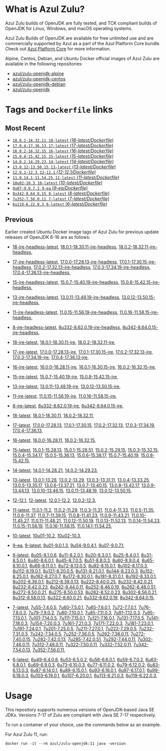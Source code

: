 What is Azul Zulu?
======================================

Azul Zulu builds of OpenJDK are fully tested, and TCK compliant builds of OpenJDK for Linux, Windows, and macOS operating systems.

Azul Zulu Builds of OpenJDK are available for free unlimited use and are commercially supported by Azul as a part of the Azul Platform Core bundle.
Check out [Azul Platform Core][3] for more information.

Alpine, Centos, Debian, and Ubuntu Docker official images of Azul Zulu are available in the following repositories:

  * [azul/zulu-openjdk-alpine][4]
  * [azul/zulu-openjdk-centos][5]
  * [azul/zulu-openjdk-debian][6]
  * [azul/zulu-openjdk][7]

Tags and `Dockerfile` links
===========================

Most Recent
-----------

  * [`18.0.2-18.32.11`, `18-latest` (*18-latest/Dockerfile)*][10]
  * [`17.0.4-17.36.13`, `17-latest` (*17-latest/Dockerfile)*][19]
  * [`16.0.2-16.32.15`, `16-latest` (*16-latest/Dockerfile)*][37]
  * [`15.0.8-15.42.15`, `15-latest` (*15-latest/Dockerfile)*][44]
  * [`14.0.2-14.29.23`, `14-latest` (*14-latest/Dockerfile)*][60]
  * [`13.0.12-13.50.15`, `13-latest` (*13-latest/Dockerfile)*][63]
  * [`12.0.2-12.3`, `12-12.1` (*12-12.1/Dockerfile)*][82]
  * [`11.0.14.1-11.54.25`, `11-latest` (*11-latest/Dockerfile)*][86]
  * [`10u02-10.3`, `10-latest` (*10-latest/Dockerfile)*][110]
  * [`9u07-9.0.7.1`, `9-ea` (*9-ea/Dockerfile)*][113]
  * [`8u342-8.64.0.15`, `8-latest` (*8-latest/Dockerfile)*][118]
  * [`7u352-7.56.0.11`, `7-latest` (*7-latest/Dockerfile)*][164]
  * [`6u119-6.22.0.3`, `6-latest` (*6-latest/Dockerfile)*][202]

Previous
--------
Earlier created Ubuntu Docker image tags of Azul Zulu for previous update releases of OpenJDK 6-16 are as follows:

  * [18-jre-headless-latest][16],
  [18.0.1-18.30.11-jre-headless][17],
  [18.0.2-18.32.11-jre-headless][18],
  
  * [17-jre-headless-latest][31],
  [17.0.0-17.28.13-jre-headless][32],
  [17.0.1-17.30.15-jre-headless][33],
  [17.0.2-17.32.13-jre-headless][34],
  [17.0.3-17.34.19-jre-headless][35],
  [17.0.4-17.36.13-jre-headless][36],
  
  * [15-jre-headless-latest][57],
  [15.0.7-15.40.19-jre-headless][58],
  [15.0.8-15.42.15-jre-headless][59],
  
  * [13-jre-headless-latest][79],
  [13.0.11-13.48.19-jre-headless][80],
  [13.0.12-13.50.15-jre-headless][81],
  
  * [11-jre-headless-latest][107],
  [11.0.15-11.56.19-jre-headless][108],
  [11.0.16-11.58.15-jre-headless][109],
  
  * [8-jre-headless-latest][161],
  [8u332-8.62.0.19-jre-headless][162],
  [8u342-8.64.0.15-jre-headless][163],
  
  * [18-jre-latest][11],
  [18.0.1-18.30.11-jre][14],
  [18.0.2-18.32.11-jre][15],
  
  * [17-jre-latest][20],
  [17.0.0-17.28.13-jre][26],
  [17.0.1-17.30.15-jre][27],
  [17.0.2-17.32.13-jre][28],
  [17.0.3-17.34.19-jre][29],
  [17.0.4-17.36.13-jre][30],
  
  * [16-jre-latest][38],
  [16.0.0-16.28.11-jre][41],
  [16.0.1-16.30.15-jre][42],
  [16.0.2-16.32.15-jre][43],
  
  * [15-jre-latest][45],
  [15.0.7-15.40.19-jre][55],
  [15.0.8-15.42.15-jre][56],
  
  * [13-jre-latest][66],
  [13.0.11-13.48.19-jre][77],
  [13.0.12-13.50.15-jre][78],
  
  * [11-jre-latest][93],
  [11.0.15-11.56.19-jre][105],
  [11.0.16-11.58.15-jre][106],
  
  * [8-jre-latest][119],
  [8u332-8.62.0.19-jre][159],
  [8u342-8.64.0.15-jre][160],
  
  * [18-latest][10],
  [18.0.1-18.30.11][12],
  [18.0.2-18.32.11][13],
  
  * [17-latest][19],
  [17.0.0-17.28.13][21],
  [17.0.1-17.30.15][22],
  [17.0.2-17.32.13][23],
  [17.0.3-17.34.19][24],
  [17.0.4-17.36.13][25],
  
  * [16-latest][37],
  [16.0.0-16.28.11][39],
  [16.0.2-16.32.15][40],
  
  * [15-latest][44],
  [15.0.1-15.28.13][46],
  [15.0.1-15.28.51][47],
  [15.0.2-15.29.15][48],
  [15.0.3-15.32.15][49],
  [15.0.4-15.34.17][50],
  [15.0.5-15.36.13][51],
  [15.0.6-15.38.17][52],
  [15.0.7-15.40.19][53],
  [15.0.8-15.42.15][54],
  
  * [14-latest][60],
  [14.0.1-14.28.21][61],
  [14.0.2-14.29.23][62],
  
  * [13-latest][63],
  [13.0.1-13.28][64],
  [13.0.2-13.29][65],
  [13.0.3-13.31.11][67],
  [13.0.4-13.33.25][68],
  [13.0.5-13.35.17][69],
  [13.0.6-13.37.21][70],
  [13.0.7-13.40.15][71],
  [13.0.8-13.42.17][72],
  [13.0.9-13.44.13][73],
  [13.0.10-13.46.15][74],
  [13.0.11-13.48.19][75],
  [13.0.12-13.50.15][76],
  
  * [12-12.1][82],
  [12-latest][83],
  [12.0.1-12.2][84],
  [12.0.2-12.3][85],
  
  * [11-latest][86],
  [11.0.1-11.2][87],
  [11.0.2-11.29][88],
  [11.0.3-11.31][89],
  [11.0.4-11.33][90],
  [11.0.5-11.35][91],
  [11.0.6-11.37][92],
  [11.0.7-11.39.15][94],
  [11.0.8-11.41.23][95],
  [11.0.9-11.43.21][96],
  [11.0.10-11.45.27][97],
  [11.0.11-11.48.21][98],
  [11.0.12-11.50.19][99],
  [11.0.13-11.52.13][100],
  [11.0.14-11.54.23][101],
  [11.0.15-11.56.19][102],
  [11.0.16-11.58.15][103],
  [11.0.14.1-11.54.25][104],
  
  * [10-latest][110],
  [10u01-10.2][111],
  [10u02-10.3][112],
  
  * [9-ea][113],
  [9-latest][114],
  [9u01-9.0.1.3][115],
  [9u04-9.0.4.1][116],
  [9u07-9.0.7.1][117],
  
  * [8-latest][118],
  [8u05-8.1.0.6][120],
  [8u11-8.2.0.1][121],
  [8u20-8.3.0.1][122],
  [8u25-8.4.0.1][123],
  [8u31-8.5.0.1][124],
  [8u40-8.6.0.1][125],
  [8u45-8.7.0.5][126],
  [8u51-8.8.0.3][127],
  [8u60-8.9.0.4][128],
  [8u65-8.10.0.1][129],
  [8u66-8.11.0.1][130],
  [8u72-8.13.0.5][131],
  [8u92-8.15.0.1][132],
  [8u102-8.17.0.3][133],
  [8u112-8.19.0.1][134],
  [8u121-8.20.0.5][135],
  [8u131-8.21.0.1][136],
  [8u144-8.23.0.3][137],
  [8u152-8.25.0.1][138],
  [8u162-8.27.0.7][139],
  [8u172-8.30.0.1][140],
  [8u181-8.31.0.1][141],
  [8u192-8.33.0.1][142],
  [8u202-8.36.0.1][143],
  [8u212-8.38.0.13][144],
  [8u222-8.40.0.25][145],
  [8u232-8.42.0.21][146],
  [8u232-8.42.0.23][147],
  [8u242-8.44.0.11][148],
  [8u252-8.46.0.19][149],
  [8u262-8.48.0.51][150],
  [8u272-8.50.0.21][151],
  [8u275-8.50.0.53][152],
  [8u282-8.52.0.23][153],
  [8u302-8.56.0.21][154],
  [8u312-8.58.0.13][155],
  [8u322-8.60.0.21][156],
  [8u332-8.62.0.19][157],
  [8u342-8.64.0.15][158],
  
  * [7-latest][164],
  [7u55-7.4.0.5][165],
  [7u60-7.5.0.1][166],
  [7u65-7.6.0.1][167],
  [7u72-7.7.0.1][168],
  [7u76-7.8.0.3][169],
  [7u79-7.9.0.2][170],
  [7u80-7.10.0.1][171],
  [7u85-7.11.0.3][172],
  [7u91-7.12.0.3][173],
  [7u95-7.13.0.1][174],
  [7u101-7.14.0.5][175],
  [7u111-7.15.0.1][176],
  [7u121-7.16.0.1][177],
  [7u131-7.17.0.5][178],
  [7u141-7.18.0.3][179],
  [7u154-7.20.0.3][180],
  [7u161-7.21.0.3][181],
  [7u171-7.22.0.3][182],
  [7u181-7.23.0.1][183],
  [7u191-7.24.0.1][184],
  [7u201-7.25.0.5][185],
  [7u211-7.27.0.1][186],
  [7u222-7.29.0.5][187],
  [7u232-7.31.0.5][188],
  [7u242-7.34.0.5][189],
  [7u252-7.36.0.5][190],
  [7u262-7.38.0.11][191],
  [7u272-7.40.0.15][192],
  [7u282-7.42.0.13][193],
  [7u285-7.42.0.51][194],
  [7u292-7.44.0.11][195],
  [7u302-7.46.0.11][196],
  [7u312-7.48.0.11][197],
  [7u322-7.50.0.11][198],
  [7u332-7.52.0.11][199],
  [7u342-7.54.0.13][200],
  [7u352-7.56.0.11][201],
  
  * [6-latest][202],
  [6u49-6.4.0.6][203],
  [6u53-6.5.0.2][204],
  [6u56-6.6.0.1][205],
  [6u59-6.7.0.2][206],
  [6u63-6.8.0.1][207],
  [6u69-6.9.0.3][208],
  [6u73-6.10.0.3][209],
  [6u77-6.11.0.2][210],
  [6u79-6.12.0.2][211],
  [6u83-6.13.0.3][212],
  [6u87-6.14.0.1][213],
  [6u89-6.15.0.1][214],
  [6u93-6.16.0.1][215],
  [6u97-6.17.0.1][216],
  [6u99-6.18.0.3][217],
  [6u103-6.19.0.1][218],
  [6u107-6.20.0.1][219],
  [6u113-6.21.0.3][220],
  [6u119-6.22.0.3][221],
  

Usage
=====

This repository supports numerous versions of OpenJDK-based Java SE JDKs. Versions 7-17 of Zulu are compliant with Java SE 7-17 respectively.

To run a container of your choice, use the commands below as an example.

For Azul Zulu 11, run:

    docker run -it --rm azul/zulu-openjdk:11 java -version

  [1]: https://www.azul.com/files/ZuluDocker60.gif
  [2]: https://www.azul.com/
  [3]: https://www.azul.com/products/core/
  [4]: https://hub.docker.com/r/azul/zulu-openjdk-alpine
  [5]: https://hub.docker.com/r/azul/zulu-openjdk-centos
  [6]: https://hub.docker.com/r/azul/zulu-openjdk-debian
  [7]: https://hub.docker.com/r/azul/zulu-openjdk


  [16]: https://github.com/zulu-openjdk/zulu-openjdk/blob/master/18-jre-headless-latest/Dockerfile
  [17]: https://github.com/zulu-openjdk/zulu-openjdk/blob/master/18.0.1-18.30.11-jre-headless/Dockerfile
  [18]: https://github.com/zulu-openjdk/zulu-openjdk/blob/master/18.0.2-18.32.11-jre-headless/Dockerfile
  
  [31]: https://github.com/zulu-openjdk/zulu-openjdk/blob/master/17-jre-headless-latest/Dockerfile
  [32]: https://github.com/zulu-openjdk/zulu-openjdk/blob/master/17.0.0-17.28.13-jre-headless/Dockerfile
  [33]: https://github.com/zulu-openjdk/zulu-openjdk/blob/master/17.0.1-17.30.15-jre-headless/Dockerfile
  [34]: https://github.com/zulu-openjdk/zulu-openjdk/blob/master/17.0.2-17.32.13-jre-headless/Dockerfile
  [35]: https://github.com/zulu-openjdk/zulu-openjdk/blob/master/17.0.3-17.34.19-jre-headless/Dockerfile
  [36]: https://github.com/zulu-openjdk/zulu-openjdk/blob/master/17.0.4-17.36.13-jre-headless/Dockerfile
  
  [57]: https://github.com/zulu-openjdk/zulu-openjdk/blob/master/15-jre-headless-latest/Dockerfile
  [58]: https://github.com/zulu-openjdk/zulu-openjdk/blob/master/15.0.7-15.40.19-jre-headless/Dockerfile
  [59]: https://github.com/zulu-openjdk/zulu-openjdk/blob/master/15.0.8-15.42.15-jre-headless/Dockerfile
  
  [79]: https://github.com/zulu-openjdk/zulu-openjdk/blob/master/13-jre-headless-latest/Dockerfile
  [80]: https://github.com/zulu-openjdk/zulu-openjdk/blob/master/13.0.11-13.48.19-jre-headless/Dockerfile
  [81]: https://github.com/zulu-openjdk/zulu-openjdk/blob/master/13.0.12-13.50.15-jre-headless/Dockerfile
  
  [107]: https://github.com/zulu-openjdk/zulu-openjdk/blob/master/11-jre-headless-latest/Dockerfile
  [108]: https://github.com/zulu-openjdk/zulu-openjdk/blob/master/11.0.15-11.56.19-jre-headless/Dockerfile
  [109]: https://github.com/zulu-openjdk/zulu-openjdk/blob/master/11.0.16-11.58.15-jre-headless/Dockerfile
  
  [161]: https://github.com/zulu-openjdk/zulu-openjdk/blob/master/8-jre-headless-latest/Dockerfile
  [162]: https://github.com/zulu-openjdk/zulu-openjdk/blob/master/8u332-8.62.0.19-jre-headless/Dockerfile
  [163]: https://github.com/zulu-openjdk/zulu-openjdk/blob/master/8u342-8.64.0.15-jre-headless/Dockerfile
  
  [11]: https://github.com/zulu-openjdk/zulu-openjdk/blob/master/18-jre-latest/Dockerfile
  [14]: https://github.com/zulu-openjdk/zulu-openjdk/blob/master/18.0.1-18.30.11-jre/Dockerfile
  [15]: https://github.com/zulu-openjdk/zulu-openjdk/blob/master/18.0.2-18.32.11-jre/Dockerfile
  
  [20]: https://github.com/zulu-openjdk/zulu-openjdk/blob/master/17-jre-latest/Dockerfile
  [26]: https://github.com/zulu-openjdk/zulu-openjdk/blob/master/17.0.0-17.28.13-jre/Dockerfile
  [27]: https://github.com/zulu-openjdk/zulu-openjdk/blob/master/17.0.1-17.30.15-jre/Dockerfile
  [28]: https://github.com/zulu-openjdk/zulu-openjdk/blob/master/17.0.2-17.32.13-jre/Dockerfile
  [29]: https://github.com/zulu-openjdk/zulu-openjdk/blob/master/17.0.3-17.34.19-jre/Dockerfile
  [30]: https://github.com/zulu-openjdk/zulu-openjdk/blob/master/17.0.4-17.36.13-jre/Dockerfile
  
  [38]: https://github.com/zulu-openjdk/zulu-openjdk/blob/master/16-jre-latest/Dockerfile
  [41]: https://github.com/zulu-openjdk/zulu-openjdk/blob/master/16.0.0-16.28.11-jre/Dockerfile
  [42]: https://github.com/zulu-openjdk/zulu-openjdk/blob/master/16.0.1-16.30.15-jre/Dockerfile
  [43]: https://github.com/zulu-openjdk/zulu-openjdk/blob/master/16.0.2-16.32.15-jre/Dockerfile
  
  [45]: https://github.com/zulu-openjdk/zulu-openjdk/blob/master/15-jre-latest/Dockerfile
  [55]: https://github.com/zulu-openjdk/zulu-openjdk/blob/master/15.0.7-15.40.19-jre/Dockerfile
  [56]: https://github.com/zulu-openjdk/zulu-openjdk/blob/master/15.0.8-15.42.15-jre/Dockerfile
  
  [66]: https://github.com/zulu-openjdk/zulu-openjdk/blob/master/13-jre-latest/Dockerfile
  [77]: https://github.com/zulu-openjdk/zulu-openjdk/blob/master/13.0.11-13.48.19-jre/Dockerfile
  [78]: https://github.com/zulu-openjdk/zulu-openjdk/blob/master/13.0.12-13.50.15-jre/Dockerfile
  
  [93]: https://github.com/zulu-openjdk/zulu-openjdk/blob/master/11-jre-latest/Dockerfile
  [105]: https://github.com/zulu-openjdk/zulu-openjdk/blob/master/11.0.15-11.56.19-jre/Dockerfile
  [106]: https://github.com/zulu-openjdk/zulu-openjdk/blob/master/11.0.16-11.58.15-jre/Dockerfile
  
  [119]: https://github.com/zulu-openjdk/zulu-openjdk/blob/master/8-jre-latest/Dockerfile
  [159]: https://github.com/zulu-openjdk/zulu-openjdk/blob/master/8u332-8.62.0.19-jre/Dockerfile
  [160]: https://github.com/zulu-openjdk/zulu-openjdk/blob/master/8u342-8.64.0.15-jre/Dockerfile
  
  [10]: https://github.com/zulu-openjdk/zulu-openjdk/blob/master/18-latest/Dockerfile
  [12]: https://github.com/zulu-openjdk/zulu-openjdk/blob/master/18.0.1-18.30.11/Dockerfile
  [13]: https://github.com/zulu-openjdk/zulu-openjdk/blob/master/18.0.2-18.32.11/Dockerfile
  
  [19]: https://github.com/zulu-openjdk/zulu-openjdk/blob/master/17-latest/Dockerfile
  [21]: https://github.com/zulu-openjdk/zulu-openjdk/blob/master/17.0.0-17.28.13/Dockerfile
  [22]: https://github.com/zulu-openjdk/zulu-openjdk/blob/master/17.0.1-17.30.15/Dockerfile
  [23]: https://github.com/zulu-openjdk/zulu-openjdk/blob/master/17.0.2-17.32.13/Dockerfile
  [24]: https://github.com/zulu-openjdk/zulu-openjdk/blob/master/17.0.3-17.34.19/Dockerfile
  [25]: https://github.com/zulu-openjdk/zulu-openjdk/blob/master/17.0.4-17.36.13/Dockerfile
  
  [37]: https://github.com/zulu-openjdk/zulu-openjdk/blob/master/16-latest/Dockerfile
  [39]: https://github.com/zulu-openjdk/zulu-openjdk/blob/master/16.0.0-16.28.11/Dockerfile
  [40]: https://github.com/zulu-openjdk/zulu-openjdk/blob/master/16.0.2-16.32.15/Dockerfile
  
  [44]: https://github.com/zulu-openjdk/zulu-openjdk/blob/master/15-latest/Dockerfile
  [46]: https://github.com/zulu-openjdk/zulu-openjdk/blob/master/15.0.1-15.28.13/Dockerfile
  [47]: https://github.com/zulu-openjdk/zulu-openjdk/blob/master/15.0.1-15.28.51/Dockerfile
  [48]: https://github.com/zulu-openjdk/zulu-openjdk/blob/master/15.0.2-15.29.15/Dockerfile
  [49]: https://github.com/zulu-openjdk/zulu-openjdk/blob/master/15.0.3-15.32.15/Dockerfile
  [50]: https://github.com/zulu-openjdk/zulu-openjdk/blob/master/15.0.4-15.34.17/Dockerfile
  [51]: https://github.com/zulu-openjdk/zulu-openjdk/blob/master/15.0.5-15.36.13/Dockerfile
  [52]: https://github.com/zulu-openjdk/zulu-openjdk/blob/master/15.0.6-15.38.17/Dockerfile
  [53]: https://github.com/zulu-openjdk/zulu-openjdk/blob/master/15.0.7-15.40.19/Dockerfile
  [54]: https://github.com/zulu-openjdk/zulu-openjdk/blob/master/15.0.8-15.42.15/Dockerfile
  
  [60]: https://github.com/zulu-openjdk/zulu-openjdk/blob/master/14-latest/Dockerfile
  [61]: https://github.com/zulu-openjdk/zulu-openjdk/blob/master/14.0.1-14.28.21/Dockerfile
  [62]: https://github.com/zulu-openjdk/zulu-openjdk/blob/master/14.0.2-14.29.23/Dockerfile
  
  [63]: https://github.com/zulu-openjdk/zulu-openjdk/blob/master/13-latest/Dockerfile
  [64]: https://github.com/zulu-openjdk/zulu-openjdk/blob/master/13.0.1-13.28/Dockerfile
  [65]: https://github.com/zulu-openjdk/zulu-openjdk/blob/master/13.0.2-13.29/Dockerfile
  [67]: https://github.com/zulu-openjdk/zulu-openjdk/blob/master/13.0.3-13.31.11/Dockerfile
  [68]: https://github.com/zulu-openjdk/zulu-openjdk/blob/master/13.0.4-13.33.25/Dockerfile
  [69]: https://github.com/zulu-openjdk/zulu-openjdk/blob/master/13.0.5-13.35.17/Dockerfile
  [70]: https://github.com/zulu-openjdk/zulu-openjdk/blob/master/13.0.6-13.37.21/Dockerfile
  [71]: https://github.com/zulu-openjdk/zulu-openjdk/blob/master/13.0.7-13.40.15/Dockerfile
  [72]: https://github.com/zulu-openjdk/zulu-openjdk/blob/master/13.0.8-13.42.17/Dockerfile
  [73]: https://github.com/zulu-openjdk/zulu-openjdk/blob/master/13.0.9-13.44.13/Dockerfile
  [74]: https://github.com/zulu-openjdk/zulu-openjdk/blob/master/13.0.10-13.46.15/Dockerfile
  [75]: https://github.com/zulu-openjdk/zulu-openjdk/blob/master/13.0.11-13.48.19/Dockerfile
  [76]: https://github.com/zulu-openjdk/zulu-openjdk/blob/master/13.0.12-13.50.15/Dockerfile
  
  [82]: https://github.com/zulu-openjdk/zulu-openjdk/blob/master/12-12.1/Dockerfile
  [83]: https://github.com/zulu-openjdk/zulu-openjdk/blob/master/12-latest/Dockerfile
  [84]: https://github.com/zulu-openjdk/zulu-openjdk/blob/master/12.0.1-12.2/Dockerfile
  [85]: https://github.com/zulu-openjdk/zulu-openjdk/blob/master/12.0.2-12.3/Dockerfile
  
  [86]: https://github.com/zulu-openjdk/zulu-openjdk/blob/master/11-latest/Dockerfile
  [87]: https://github.com/zulu-openjdk/zulu-openjdk/blob/master/11.0.1-11.2/Dockerfile
  [88]: https://github.com/zulu-openjdk/zulu-openjdk/blob/master/11.0.2-11.29/Dockerfile
  [89]: https://github.com/zulu-openjdk/zulu-openjdk/blob/master/11.0.3-11.31/Dockerfile
  [90]: https://github.com/zulu-openjdk/zulu-openjdk/blob/master/11.0.4-11.33/Dockerfile
  [91]: https://github.com/zulu-openjdk/zulu-openjdk/blob/master/11.0.5-11.35/Dockerfile
  [92]: https://github.com/zulu-openjdk/zulu-openjdk/blob/master/11.0.6-11.37/Dockerfile
  [94]: https://github.com/zulu-openjdk/zulu-openjdk/blob/master/11.0.7-11.39.15/Dockerfile
  [95]: https://github.com/zulu-openjdk/zulu-openjdk/blob/master/11.0.8-11.41.23/Dockerfile
  [96]: https://github.com/zulu-openjdk/zulu-openjdk/blob/master/11.0.9-11.43.21/Dockerfile
  [97]: https://github.com/zulu-openjdk/zulu-openjdk/blob/master/11.0.10-11.45.27/Dockerfile
  [98]: https://github.com/zulu-openjdk/zulu-openjdk/blob/master/11.0.11-11.48.21/Dockerfile
  [99]: https://github.com/zulu-openjdk/zulu-openjdk/blob/master/11.0.12-11.50.19/Dockerfile
  [100]: https://github.com/zulu-openjdk/zulu-openjdk/blob/master/11.0.13-11.52.13/Dockerfile
  [101]: https://github.com/zulu-openjdk/zulu-openjdk/blob/master/11.0.14-11.54.23/Dockerfile
  [102]: https://github.com/zulu-openjdk/zulu-openjdk/blob/master/11.0.15-11.56.19/Dockerfile
  [103]: https://github.com/zulu-openjdk/zulu-openjdk/blob/master/11.0.16-11.58.15/Dockerfile
  [104]: https://github.com/zulu-openjdk/zulu-openjdk/blob/master/11.0.14.1-11.54.25/Dockerfile
  
  [110]: https://github.com/zulu-openjdk/zulu-openjdk/blob/master/10-latest/Dockerfile
  [111]: https://github.com/zulu-openjdk/zulu-openjdk/blob/master/10u01-10.2/Dockerfile
  [112]: https://github.com/zulu-openjdk/zulu-openjdk/blob/master/10u02-10.3/Dockerfile
  
  [113]: https://github.com/zulu-openjdk/zulu-openjdk/blob/master/9-ea/Dockerfile
  [114]: https://github.com/zulu-openjdk/zulu-openjdk/blob/master/9-latest/Dockerfile
  [115]: https://github.com/zulu-openjdk/zulu-openjdk/blob/master/9u01-9.0.1.3/Dockerfile
  [116]: https://github.com/zulu-openjdk/zulu-openjdk/blob/master/9u04-9.0.4.1/Dockerfile
  [117]: https://github.com/zulu-openjdk/zulu-openjdk/blob/master/9u07-9.0.7.1/Dockerfile
  
  [118]: https://github.com/zulu-openjdk/zulu-openjdk/blob/master/8-latest/Dockerfile
  [120]: https://github.com/zulu-openjdk/zulu-openjdk/blob/master/8u05-8.1.0.6/Dockerfile
  [121]: https://github.com/zulu-openjdk/zulu-openjdk/blob/master/8u11-8.2.0.1/Dockerfile
  [122]: https://github.com/zulu-openjdk/zulu-openjdk/blob/master/8u20-8.3.0.1/Dockerfile
  [123]: https://github.com/zulu-openjdk/zulu-openjdk/blob/master/8u25-8.4.0.1/Dockerfile
  [124]: https://github.com/zulu-openjdk/zulu-openjdk/blob/master/8u31-8.5.0.1/Dockerfile
  [125]: https://github.com/zulu-openjdk/zulu-openjdk/blob/master/8u40-8.6.0.1/Dockerfile
  [126]: https://github.com/zulu-openjdk/zulu-openjdk/blob/master/8u45-8.7.0.5/Dockerfile
  [127]: https://github.com/zulu-openjdk/zulu-openjdk/blob/master/8u51-8.8.0.3/Dockerfile
  [128]: https://github.com/zulu-openjdk/zulu-openjdk/blob/master/8u60-8.9.0.4/Dockerfile
  [129]: https://github.com/zulu-openjdk/zulu-openjdk/blob/master/8u65-8.10.0.1/Dockerfile
  [130]: https://github.com/zulu-openjdk/zulu-openjdk/blob/master/8u66-8.11.0.1/Dockerfile
  [131]: https://github.com/zulu-openjdk/zulu-openjdk/blob/master/8u72-8.13.0.5/Dockerfile
  [132]: https://github.com/zulu-openjdk/zulu-openjdk/blob/master/8u92-8.15.0.1/Dockerfile
  [133]: https://github.com/zulu-openjdk/zulu-openjdk/blob/master/8u102-8.17.0.3/Dockerfile
  [134]: https://github.com/zulu-openjdk/zulu-openjdk/blob/master/8u112-8.19.0.1/Dockerfile
  [135]: https://github.com/zulu-openjdk/zulu-openjdk/blob/master/8u121-8.20.0.5/Dockerfile
  [136]: https://github.com/zulu-openjdk/zulu-openjdk/blob/master/8u131-8.21.0.1/Dockerfile
  [137]: https://github.com/zulu-openjdk/zulu-openjdk/blob/master/8u144-8.23.0.3/Dockerfile
  [138]: https://github.com/zulu-openjdk/zulu-openjdk/blob/master/8u152-8.25.0.1/Dockerfile
  [139]: https://github.com/zulu-openjdk/zulu-openjdk/blob/master/8u162-8.27.0.7/Dockerfile
  [140]: https://github.com/zulu-openjdk/zulu-openjdk/blob/master/8u172-8.30.0.1/Dockerfile
  [141]: https://github.com/zulu-openjdk/zulu-openjdk/blob/master/8u181-8.31.0.1/Dockerfile
  [142]: https://github.com/zulu-openjdk/zulu-openjdk/blob/master/8u192-8.33.0.1/Dockerfile
  [143]: https://github.com/zulu-openjdk/zulu-openjdk/blob/master/8u202-8.36.0.1/Dockerfile
  [144]: https://github.com/zulu-openjdk/zulu-openjdk/blob/master/8u212-8.38.0.13/Dockerfile
  [145]: https://github.com/zulu-openjdk/zulu-openjdk/blob/master/8u222-8.40.0.25/Dockerfile
  [146]: https://github.com/zulu-openjdk/zulu-openjdk/blob/master/8u232-8.42.0.21/Dockerfile
  [147]: https://github.com/zulu-openjdk/zulu-openjdk/blob/master/8u232-8.42.0.23/Dockerfile
  [148]: https://github.com/zulu-openjdk/zulu-openjdk/blob/master/8u242-8.44.0.11/Dockerfile
  [149]: https://github.com/zulu-openjdk/zulu-openjdk/blob/master/8u252-8.46.0.19/Dockerfile
  [150]: https://github.com/zulu-openjdk/zulu-openjdk/blob/master/8u262-8.48.0.51/Dockerfile
  [151]: https://github.com/zulu-openjdk/zulu-openjdk/blob/master/8u272-8.50.0.21/Dockerfile
  [152]: https://github.com/zulu-openjdk/zulu-openjdk/blob/master/8u275-8.50.0.53/Dockerfile
  [153]: https://github.com/zulu-openjdk/zulu-openjdk/blob/master/8u282-8.52.0.23/Dockerfile
  [154]: https://github.com/zulu-openjdk/zulu-openjdk/blob/master/8u302-8.56.0.21/Dockerfile
  [155]: https://github.com/zulu-openjdk/zulu-openjdk/blob/master/8u312-8.58.0.13/Dockerfile
  [156]: https://github.com/zulu-openjdk/zulu-openjdk/blob/master/8u322-8.60.0.21/Dockerfile
  [157]: https://github.com/zulu-openjdk/zulu-openjdk/blob/master/8u332-8.62.0.19/Dockerfile
  [158]: https://github.com/zulu-openjdk/zulu-openjdk/blob/master/8u342-8.64.0.15/Dockerfile
  
  [164]: https://github.com/zulu-openjdk/zulu-openjdk/blob/master/7-latest/Dockerfile
  [165]: https://github.com/zulu-openjdk/zulu-openjdk/blob/master/7u55-7.4.0.5/Dockerfile
  [166]: https://github.com/zulu-openjdk/zulu-openjdk/blob/master/7u60-7.5.0.1/Dockerfile
  [167]: https://github.com/zulu-openjdk/zulu-openjdk/blob/master/7u65-7.6.0.1/Dockerfile
  [168]: https://github.com/zulu-openjdk/zulu-openjdk/blob/master/7u72-7.7.0.1/Dockerfile
  [169]: https://github.com/zulu-openjdk/zulu-openjdk/blob/master/7u76-7.8.0.3/Dockerfile
  [170]: https://github.com/zulu-openjdk/zulu-openjdk/blob/master/7u79-7.9.0.2/Dockerfile
  [171]: https://github.com/zulu-openjdk/zulu-openjdk/blob/master/7u80-7.10.0.1/Dockerfile
  [172]: https://github.com/zulu-openjdk/zulu-openjdk/blob/master/7u85-7.11.0.3/Dockerfile
  [173]: https://github.com/zulu-openjdk/zulu-openjdk/blob/master/7u91-7.12.0.3/Dockerfile
  [174]: https://github.com/zulu-openjdk/zulu-openjdk/blob/master/7u95-7.13.0.1/Dockerfile
  [175]: https://github.com/zulu-openjdk/zulu-openjdk/blob/master/7u101-7.14.0.5/Dockerfile
  [176]: https://github.com/zulu-openjdk/zulu-openjdk/blob/master/7u111-7.15.0.1/Dockerfile
  [177]: https://github.com/zulu-openjdk/zulu-openjdk/blob/master/7u121-7.16.0.1/Dockerfile
  [178]: https://github.com/zulu-openjdk/zulu-openjdk/blob/master/7u131-7.17.0.5/Dockerfile
  [179]: https://github.com/zulu-openjdk/zulu-openjdk/blob/master/7u141-7.18.0.3/Dockerfile
  [180]: https://github.com/zulu-openjdk/zulu-openjdk/blob/master/7u154-7.20.0.3/Dockerfile
  [181]: https://github.com/zulu-openjdk/zulu-openjdk/blob/master/7u161-7.21.0.3/Dockerfile
  [182]: https://github.com/zulu-openjdk/zulu-openjdk/blob/master/7u171-7.22.0.3/Dockerfile
  [183]: https://github.com/zulu-openjdk/zulu-openjdk/blob/master/7u181-7.23.0.1/Dockerfile
  [184]: https://github.com/zulu-openjdk/zulu-openjdk/blob/master/7u191-7.24.0.1/Dockerfile
  [185]: https://github.com/zulu-openjdk/zulu-openjdk/blob/master/7u201-7.25.0.5/Dockerfile
  [186]: https://github.com/zulu-openjdk/zulu-openjdk/blob/master/7u211-7.27.0.1/Dockerfile
  [187]: https://github.com/zulu-openjdk/zulu-openjdk/blob/master/7u222-7.29.0.5/Dockerfile
  [188]: https://github.com/zulu-openjdk/zulu-openjdk/blob/master/7u232-7.31.0.5/Dockerfile
  [189]: https://github.com/zulu-openjdk/zulu-openjdk/blob/master/7u242-7.34.0.5/Dockerfile
  [190]: https://github.com/zulu-openjdk/zulu-openjdk/blob/master/7u252-7.36.0.5/Dockerfile
  [191]: https://github.com/zulu-openjdk/zulu-openjdk/blob/master/7u262-7.38.0.11/Dockerfile
  [192]: https://github.com/zulu-openjdk/zulu-openjdk/blob/master/7u272-7.40.0.15/Dockerfile
  [193]: https://github.com/zulu-openjdk/zulu-openjdk/blob/master/7u282-7.42.0.13/Dockerfile
  [194]: https://github.com/zulu-openjdk/zulu-openjdk/blob/master/7u285-7.42.0.51/Dockerfile
  [195]: https://github.com/zulu-openjdk/zulu-openjdk/blob/master/7u292-7.44.0.11/Dockerfile
  [196]: https://github.com/zulu-openjdk/zulu-openjdk/blob/master/7u302-7.46.0.11/Dockerfile
  [197]: https://github.com/zulu-openjdk/zulu-openjdk/blob/master/7u312-7.48.0.11/Dockerfile
  [198]: https://github.com/zulu-openjdk/zulu-openjdk/blob/master/7u322-7.50.0.11/Dockerfile
  [199]: https://github.com/zulu-openjdk/zulu-openjdk/blob/master/7u332-7.52.0.11/Dockerfile
  [200]: https://github.com/zulu-openjdk/zulu-openjdk/blob/master/7u342-7.54.0.13/Dockerfile
  [201]: https://github.com/zulu-openjdk/zulu-openjdk/blob/master/7u352-7.56.0.11/Dockerfile
  
  [202]: https://github.com/zulu-openjdk/zulu-openjdk/blob/master/6-latest/Dockerfile
  [203]: https://github.com/zulu-openjdk/zulu-openjdk/blob/master/6u49-6.4.0.6/Dockerfile
  [204]: https://github.com/zulu-openjdk/zulu-openjdk/blob/master/6u53-6.5.0.2/Dockerfile
  [205]: https://github.com/zulu-openjdk/zulu-openjdk/blob/master/6u56-6.6.0.1/Dockerfile
  [206]: https://github.com/zulu-openjdk/zulu-openjdk/blob/master/6u59-6.7.0.2/Dockerfile
  [207]: https://github.com/zulu-openjdk/zulu-openjdk/blob/master/6u63-6.8.0.1/Dockerfile
  [208]: https://github.com/zulu-openjdk/zulu-openjdk/blob/master/6u69-6.9.0.3/Dockerfile
  [209]: https://github.com/zulu-openjdk/zulu-openjdk/blob/master/6u73-6.10.0.3/Dockerfile
  [210]: https://github.com/zulu-openjdk/zulu-openjdk/blob/master/6u77-6.11.0.2/Dockerfile
  [211]: https://github.com/zulu-openjdk/zulu-openjdk/blob/master/6u79-6.12.0.2/Dockerfile
  [212]: https://github.com/zulu-openjdk/zulu-openjdk/blob/master/6u83-6.13.0.3/Dockerfile
  [213]: https://github.com/zulu-openjdk/zulu-openjdk/blob/master/6u87-6.14.0.1/Dockerfile
  [214]: https://github.com/zulu-openjdk/zulu-openjdk/blob/master/6u89-6.15.0.1/Dockerfile
  [215]: https://github.com/zulu-openjdk/zulu-openjdk/blob/master/6u93-6.16.0.1/Dockerfile
  [216]: https://github.com/zulu-openjdk/zulu-openjdk/blob/master/6u97-6.17.0.1/Dockerfile
  [217]: https://github.com/zulu-openjdk/zulu-openjdk/blob/master/6u99-6.18.0.3/Dockerfile
  [218]: https://github.com/zulu-openjdk/zulu-openjdk/blob/master/6u103-6.19.0.1/Dockerfile
  [219]: https://github.com/zulu-openjdk/zulu-openjdk/blob/master/6u107-6.20.0.1/Dockerfile
  [220]: https://github.com/zulu-openjdk/zulu-openjdk/blob/master/6u113-6.21.0.3/Dockerfile
  [221]: https://github.com/zulu-openjdk/zulu-openjdk/blob/master/6u119-6.22.0.3/Dockerfile
  